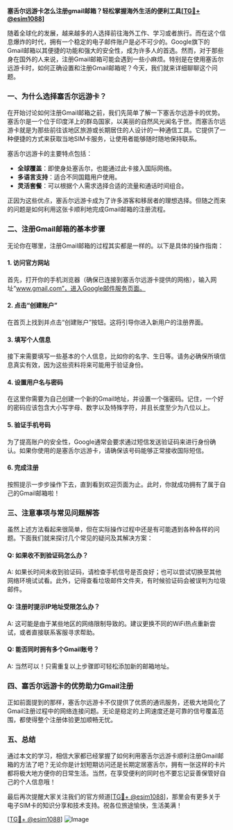 **塞舌尔远游卡怎么注册gmail邮箱？轻松掌握海外生活的便利工具[[TG💪+ @esim1088](https://t.me/s/esim1088)]**

随着全球化的发展，越来越多的人选择前往海外工作、学习或者旅行。而在这个信息爆炸的时代，拥有一个稳定的电子邮件账户是必不可少的。Google旗下的Gmail邮箱以其便捷的功能和强大的安全性，成为许多人的首选。然而，对于那些身在国外的人来说，注册Gmail邮箱可能会遇到一些小麻烦。特别是在使用塞舌尔远游卡时，如何正确设置和注册Gmail邮箱呢？今天，我们就来详细聊聊这个问题。

### 一、为什么选择塞舌尔远游卡？

在开始讨论如何注册Gmail邮箱之前，我们先简单了解一下塞舌尔远游卡的优势。塞舌尔是一个位于印度洋上的群岛国家，以美丽的自然风光闻名于世。而塞舌尔远游卡就是为那些前往该地区旅游或长期居住的人设计的一种通信工具。它提供了一种便捷的方式来获取当地SIM卡服务，让使用者能够随时随地保持联系。

塞舌尔远游卡的主要特点包括：

- **全球覆盖**：即使身处塞舌尔，也能通过此卡接入国际网络。
- **多语言支持**：适合不同国籍用户使用。
- **灵活套餐**：可以根据个人需求选择合适的流量和通话时间组合。

正因为这些优点，塞舌尔远游卡成为了许多游客和移居者的理想选择。但随之而来的问题是如何利用这张卡顺利地完成Gmail邮箱的注册流程。

### 二、注册Gmail邮箱的基本步骤

无论你在哪里，注册Gmail邮箱的过程其实都是一样的。以下是具体的操作指南：

#### 1. 访问官方网站
首先，打开你的手机浏览器（确保已连接到塞舌尔远游卡提供的网络），输入网址“www.gmail.com”，进入Google邮件服务页面。

#### 2. 点击“创建账户”
在首页上找到并点击“创建账户”按钮。这将引导你进入新用户的注册界面。

#### 3. 填写个人信息
接下来需要填写一些基本的个人信息，比如你的名字、生日等。请务必确保所填信息真实有效，因为这些资料将来可能用于验证身份。

#### 4. 设置用户名与密码
在这里你需要为自己创建一个新的Gmail地址，并设置一个强密码。记住，一个好的密码应该包含大小写字母、数字以及特殊字符，并且长度至少为八位以上。

#### 5. 验证手机号码
为了提高账户的安全性，Google通常会要求通过短信发送验证码来进行身份确认。如果你使用的是塞舌尔远游卡，请确保该号码能够正常接收国际短信。

#### 6. 完成注册
按照提示一步步操作下去，直到看到欢迎页面为止。此时，你就成功拥有了属于自己的Gmail邮箱啦！

### 三、注意事项与常见问题解答

虽然上述方法看起来很简单，但在实际操作过程中还是有可能遇到各种各样的问题。下面我们就来探讨几个常见的疑问及其解决方案：

#### Q: 如果收不到验证码怎么办？
A: 如果长时间未收到验证码，请检查手机信号是否良好；也可以尝试切换至其他网络环境试试看。此外，记得查看垃圾邮件文件夹，有时候验证码会被误判为垃圾邮件。

#### Q: 注册时提示IP地址受限怎么办？
A: 这可能是由于某些地区的网络限制导致的。建议更换不同的WiFi热点重新尝试，或者直接联系客服寻求帮助。

#### Q: 能否同时拥有多个Gmail账号？
A: 当然可以！只需重复以上步骤即可轻松添加新的邮箱地址。

### 四、塞舌尔远游卡的优势助力Gmail注册

正如前面提到的那样，塞舌尔远游卡不仅提供了优质的通讯服务，还极大地简化了Gmail注册过程中的网络连接问题。无论是稳定的上网速度还是可靠的信号覆盖范围，都使得整个注册体验更加顺畅无忧。

### 五、总结

通过本文的学习，相信大家都已经掌握了如何利用塞舌尔远游卡顺利注册Gmail邮箱的方法了吧？无论你是计划短期访问还是长期定居塞舌尔，拥有一张这样的卡片都将极大地方便你的日常生活。当然，在享受便利的同时也不要忘记妥善保管好自己的个人信息哦！

最后再次提醒大家关注我们的官方频道[[TG💪+ @esim1088](https://t.me/s/esim1088)]，那里会有更多关于电子SIM卡的知识分享和技术支持。祝各位旅途愉快，生活美满！

[[TG💪+ @esim1088](https://t.me/s/esim1088)] ![Image](https://i.postimg.cc/4NQfJmqS/Snipaste-2025-05-13-00-14-12.png)